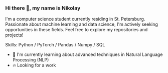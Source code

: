 ### Hi there 👋, my name is Nikolay
I'm a computer science student currently residing in St. Petersburg. Passionate about machine learning and data science, I'm actively seeking opportunities in these fields. Feel free to explore my repositories and projects!

Skills: Python / PyTorch / Pandas / Numpy / SQL

- 🌱 I'm currently learning about advanced techniques in Natural Language Processing (NLP)
- 🔥 Looking for a work




